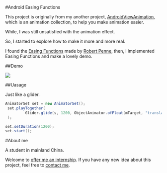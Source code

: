 #Android Easing Functions

This project is originally from my another project, [AndroidViewAnimation](https://github.com/daimajia/AndroidViewAnimations), which is an animation collection, to help you make animation easier.

While, I was still unsatisfied with the animation effect.

So, I started to explore how to make it more and more real.

I found the [Easing Functions](http://easings.net/) made by [Robert Penne](http://robertpenner.com/), then, I implemented Easing Functions and make a lovely demo.

##Demo

![](http://ww4.sinaimg.cn/mw690/610dc034jw1ehuzoul4h8g20b00gmh9s.gif)

##Uasage

Just like a glider.

```java
AnimatorSet set = new AnimatorSet();
 set.playTogether(
         Glider.glide(s, 1200, ObjectAnimator.ofFloat(mTarget, "translationY", 0, 100)
 );

set.setDuration(1200);
set.start();
```

#About me

A student in mainland China. 

Welcome to [offer me an internship](mailto:daimajia@gmail.com).
If you have any new idea about this project, feel free to [contact me](mailto:daimajia@gmail.com).

